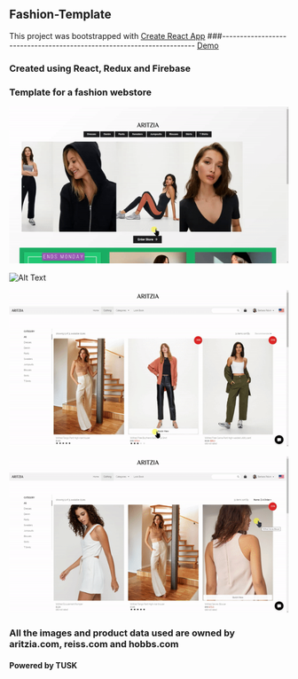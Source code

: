 ## Fashion-Template
This project was bootstrapped with [Create React App](https://github.com/facebook/create-react-app)
###----------------------------------------------------------------------
[Demo](https://fashion-shopr.web.app/rRTaztATW5R03ougKLtzWHr5V1g2/)

### Created using React, Redux and Firebase
### Template for a fashion webstore

![Alt Text](fashion-template/screenshots/1.gif)

![Alt Text](fashion-template/screenshots/4.gif)

![Alt Text](fashion-template/screenshots/2.gif)

![Alt Text](fashion-template/screenshots/3.gif)

### All the images and product data used are owned by aritzia.com, reiss.com and hobbs.com
#### Powered by TUSK



